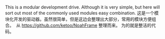 This is a modular development drive. Although it is very simple, but here will sort out most of the commonly used modules easy combination.
这是一个模块化开发的驱动器。虽然很简单，但是这边会整理出大部分，常用的模块方便组合。
 从 https://github.com/ketoo/NoahFrame 整理而来。 为的就是整洁的代码。
